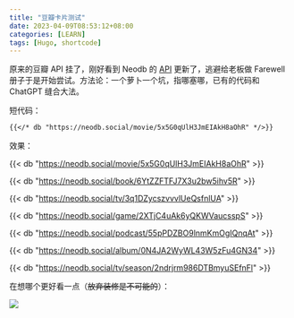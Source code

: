 ```yaml
---
title: "豆瓣卡片测试"
date: 2023-04-09T08:53:12+08:00
categories: [LEARN]
tags: [Hugo, shortcode]
---
```


原来的豆瓣 API 挂了，刚好看到 Neodb 的 [API](https://neodb.social/api-doc/) 更新了，逃避给老板做 Farewell 册子于是开始尝试。方法论：一个萝卜一个坑，指哪塞哪，已有的代码和 ChatGPT 缝合大法。

短代码：
```markdown
{{</* db "https://neodb.social/movie/5x5G0qUlH3JmEIAkH8aOhR" */>}}
```

效果：

{{< db "https://neodb.social/movie/5x5G0qUlH3JmEIAkH8aOhR" >}}

{{< db "https://neodb.social/book/6YtZZFTFJ7X3u2bw5ihv5R" >}}

{{< db "https://neodb.social/tv/3q1DZycszvvvlUeQsfnlUA" >}}

{{< db "https://neodb.social/game/2XTjC4uAk6yQKWVaucsspS" >}}

{{< db "https://neodb.social/podcast/55pPDZBO9lnmKmOgIQnqAt" >}}

{{< db "https://neodb.social/album/0N4JA2WyWL43W5zFu4GN34" >}}

{{< db "https://neodb.social/tv/season/2ndrjrm986DTBmyuSEfnFl" >}}

在想哪个更好看一点（~~放弃装修是不可能的~~）：

![](https://i.imgur.com/h8yWG2b.jpg)

